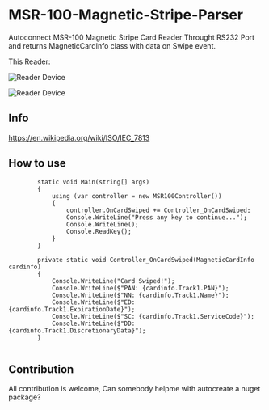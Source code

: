 # MSR-100-Magnetic-Stripe-Parser
Autoconnect MSR-100 Magnetic Stripe Card Reader Throught RS232 Port and returns MagneticCardInfo class with data on Swipe event.

This Reader:

![Reader Device](/docs/msr1100A.jpg "Reader Device")

![Reader Device](/docs/msr1100B.jpg "Reader Device")

## Info

https://en.wikipedia.org/wiki/ISO/IEC_7813






## How to use

```
        static void Main(string[] args)
        {
            using (var controller = new MSR100Controller())
            {
                controller.OnCardSwiped += Controller_OnCardSwiped;
                Console.WriteLine("Press any key to continue...");
                Console.WriteLine();
                Console.ReadKey();
            }
        }

        private static void Controller_OnCardSwiped(MagneticCardInfo cardinfo)
        {
            Console.WriteLine("Card Swiped!");
            Console.WriteLine($"PAN: {cardinfo.Track1.PAN}");
            Console.WriteLine($"NN: {cardinfo.Track1.Name}");
            Console.WriteLine($"ED: {cardinfo.Track1.ExpirationDate}");
            Console.WriteLine($"SC: {cardinfo.Track1.ServiceCode}");
            Console.WriteLine($"DD: {cardinfo.Track1.DiscretionaryData}");
        }
        
```

## Contribution

All contribution is welcome, Can somebody helpme with autocreate a nuget package?
